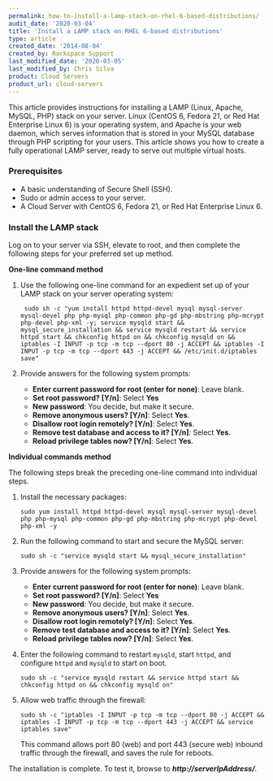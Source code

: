 ```yaml
---
permalink: how-to-install-a-lamp-stack-on-rhel-6-based-distributions/
audit_date: '2020-03-04'
title: 'Install a LAMP stack on RHEL 6-based distributions'
type: article
created_date: '2014-08-04'
created_by: Rackspace Support
last_modified_date: '2020-03-05'
last_modified_by: Chris Silva
product: Cloud Servers
product_url: cloud-servers
---
```


This article provides instructions for installing a LAMP (Linux, Apache, MySQL, PHP) stack
on your server. Linux (CentOS 6, Fedora 21, or Red Hat Enterprise Linux 6) is your operating
system, and Apache is your web daemon, which serves information that is stored in your MySQL
database through PHP scripting for your users. This article shows you how to create a fully
operational LAMP server, ready to serve out multiple virtual hosts.

### Prerequisites

-   A basic understanding of Secure Shell (SSH).
-   Sudo or admin access to your server.
-   A Cloud Server with CentOS 6, Fedora 21, or Red Hat Enterprise Linux 6.

### Install the LAMP stack

Log on to your server via SSH, elevate to root, and then complete the following steps for
your preferred set up method.

**One-line command method**

1. Use the following one-line command for an expedient set up of your LAMP
stack on your server operating system:

        sudo sh -c "yum install httpd httpd-devel mysql mysql-server mysql-devel php php-mysql php-common php-gd php-mbstring php-mcrypt php-devel php-xml -y; service mysqld start && mysql_secure_installation && service mysqld restart && service httpd start && chkconfig httpd on && chkconfig mysqld on && iptables -I INPUT -p tcp -m tcp --dport 80 -j ACCEPT && iptables -I INPUT -p tcp -m tcp --dport 443 -j ACCEPT && /etc/init.d/iptables save"

2. Provide answers for the following system prompts:

    -   **Enter current password for root (enter for none)**: Leave blank.
    -   **Set root password? [Y/n]**: Select **Yes**
    -   **New password**: You decide, but make it secure.
    -   **Remove anonymous users? [Y/n]**: Select **Yes**.
    -   **Disallow root login remotely? [Y/n]**: Select **Yes**.
    -   **Remove test database and access to it? [Y/n]**: Select **Yes**.
    -   **Reload privilege tables now? [Y/n]**: Select **Yes**.

**Individual commands method**

The following steps break the preceding one-line command into individual
steps.

1.  Install the necessary packages:

        sudo yum install httpd httpd-devel mysql mysql-server mysql-devel php php-mysql php-common php-gd php-mbstring php-mcrypt php-devel php-xml -y

2.  Run the following command to start and secure the MySQL server:

        sudo sh -c "service mysqld start && mysql_secure_installation"

3.  Provide answers for the following system prompts:

    -   **Enter current password for root (enter for none)**: Leave blank.
    -   **Set root password? [Y/n]**: Select **Yes**
    -   **New password**: You decide, but make it secure.
    -   **Remove anonymous users? [Y/n]**: Select **Yes**.
    -   **Disallow root login remotely? [Y/n]**: Select **Yes**.
    -   **Remove test database and access to it? [Y/n]**: Select **Yes**.
    -   **Reload privilege tables now? [Y/n]**: Select **Yes**.

4.  Enter the following command to restart `mysqld`, start `httpd`, and
    configure `httpd` and `mysqld` to start on boot.

        sudo sh -c "service mysqld restart && service httpd start && chkconfig httpd on && chkconfig mysqld on"

5.  Allow web traffic through the firewall:

        sudo sh -c "iptables -I INPUT -p tcp -m tcp --dport 80 -j ACCEPT && iptables -I INPUT -p tcp -m tcp --dport 443 -j ACCEPT && service iptables save"

    This command allows port 80 (web) and port 443 (secure web) inbound traffic through the
    firewall, and saves the rule for reboots.

The installation is complete. To test it, browse to ***http://serverIpAddress/***.
